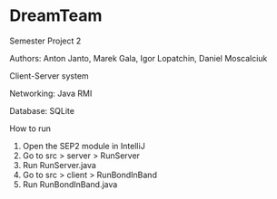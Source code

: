 # DreamTeam

Semester Project 2

Authors: Anton Janto, Marek Gala, Igor Lopatchin, Daniel Moscalciuk

Client-Server system

Networking: Java RMI

Database: SQLite

How to run

1. Open the SEP2 module in IntelliJ
2. Go to src > server > RunServer
3. Run RunServer.java
4. Go to src > client > RunBondInBand
5. Run RunBondInBand.java